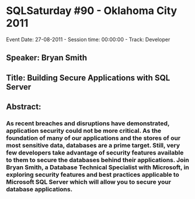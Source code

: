 # SQLSaturday #90 - Oklahoma City 2011
Event Date: 27-08-2011 - Session time: 00:00:00 - Track: Developer
## Speaker: Bryan Smith
## Title: Building Secure Applications with SQL Server
## Abstract:
### As recent breaches and disruptions have demonstrated, application security could not be more critical. As the foundation of many of our applications and the stores of our most sensitive data, databases are a prime target. Still, very few developers take advantage of security features available to them to secure the databases behind their applications. Join Bryan Smith, a Database Technical Specialist with Microsoft, in exploring security features and best practices applicable to Microsoft SQL Server which will allow you to secure your database applications.
